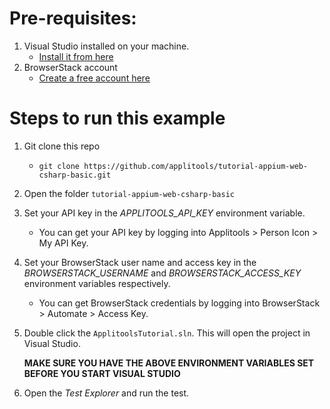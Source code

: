 # Pre-requisites:

1. Visual Studio installed on your machine.
   * [Install it from here](https://visualstudio.microsoft.com/downloads/)
2. BrowserStack account
   * [Create a free account here](https://www.browserstack.com/)

# Steps to run this example

1. Git clone this repo
    * `git clone https://github.com/applitools/tutorial-appium-web-csharp-basic.git`
2. Open the folder `tutorial-appium-web-csharp-basic`
3. Set your API key in the _APPLITOOLS_API_KEY_ environment variable.
    * You can get your API key by logging into Applitools > Person Icon > My API Key.
4. Set your BrowserStack user name and access key in the _BROWSERSTACK_USERNAME_ and _BROWSERSTACK_ACCESS_KEY_ environment variables respectively.
    * You can get BrowserStack credentials by logging into BrowserStack > Automate > Access Key.
5. Double click the `ApplitoolsTutorial.sln`. This will open the project in Visual Studio.

   **MAKE SURE YOU HAVE THE ABOVE ENVIRONMENT VARIABLES SET BEFORE YOU START VISUAL STUDIO**
6. Open the *Test Explorer* and run the test.
